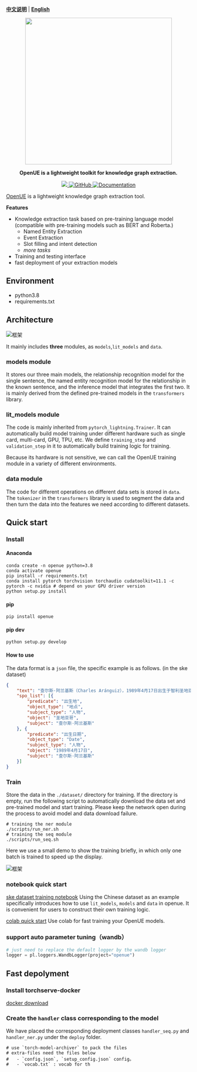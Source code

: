 [**中文说明**](https://github.com/zjunlp/OpenUE/blob/main/README.md) | [**English**](https://github.com/zjunlp/OpenUE/blob/main/README_EN.md)

<p align="center">
    <a href="https://github.com/zjunlp/openue"> <img src="https://github.com/zjunlp/OpenUE/blob/main/imgs/logo.png" width="400"/></a>
</p>

<p align="center">
<strong> OpenUE is a lightweight toolkit for knowledge graph extraction. 
    </strong>
</p>
    <p align="center">
    <a href="https://badge.fury.io/py/openue">
        <img src="https://badge.fury.io/py/openue.svg">
    </a>
    <a href="https://github.com/zjunlp/OpenUE/blob/main/LICENSE">
        <img alt="GitHub" src="https://img.shields.io/github/license/zjunlp/openue.svg?color=green">
    </a>
        <a href="http://openue.zjukg.org">
        <img alt="Documentation" src="https://img.shields.io/website/http/huggingface.co/transformers/index.html.svg?down_color=red&down_message=offline&up_message=online">
    </a>
</p>

[OpenUE](https://aclanthology.org/2020.emnlp-demos.1/) is a lightweight knowledge graph extraction tool.

**Features**


  - Knowledge extraction task based on pre-training language model (compatible with pre-training models such as BERT and Roberta.)
    - Named Entity Extraction
    - Event Extraction
    - Slot filling and intent detection
    - <em> more tasks </em>
  - Training and testing interface
  - fast deployment of your extraction models

## Environment

  - python3.8
  - requirements.txt


## Architecture

![框架](./imgs/overview1.png)

It mainly includes **three** modules, as `models`,`lit_models` and `data`.

### models module

It stores our three main models, the relationship recognition model for the single sentence, the named entity recognition model for the relationship in the known sentence, and the inference model that integrates the first two. It is mainly derived from the defined pre-trained models in the `transformers` library.

### lit_models module

The code is mainly inherited from `pytorch_lightning.Trainer`. It can automatically build model training under different hardware such as single card, multi-card, GPU, TPU, etc. We define `training_step` and `validation_step` in it to automatically build training logic for training. 

Because its hardware is not sensitive, we can call the OpenUE training module in a variety of different environments.

### data module

The code for different operations on different data sets is stored in `data`. The `tokenizer` in the `transformers` library is used to segment the data and then turn the data into the features we need according to different datasets.

## Quick start

### Install

#### Anaconda 

```
conda create -n openue python=3.8
conda activate openue
pip install -r requirements.txt
conda install pytorch torchvision torchaudio cudatoolkit=11.1 -c pytorch -c nvidia # depend on your GPU driver version
python setup.py install
```

#### pip

```shell
pip install openue
```

#### pip dev

```shell
python setup.py develop
```

#### How to use

The data format is a `json` file, the specific example is as follows. (in the ske dataset)

```json
{
	"text": "查尔斯·阿兰基斯（Charles Aránguiz），1989年4月17日出生于智利圣地亚哥，智利职业足球运动员，司职中场，效力于德国足球甲级联赛勒沃库森足球俱乐部",
	"spo_list": [{
		"predicate": "出生地",
		"object_type": "地点",
		"subject_type": "人物",
		"object": "圣地亚哥",
		"subject": "查尔斯·阿兰基斯"
	}, {
		"predicate": "出生日期",
		"object_type": "Date",
		"subject_type": "人物",
		"object": "1989年4月17日",
		"subject": "查尔斯·阿兰基斯"
	}]
}
```

### Train

Store the data in the `./dataset/` directory for training. If the directory is empty, run the following script to automatically download the data set and pre-trained model and start training. Please keep the network open during the process to avoid model and data download failure.

```shell
# training the ner module
./scripts/run_ner.sh
# training the seq module
./scripts/run_seq.sh
```

Here we use a small demo to show the training briefly, in which only one batch is trained to speed up the display.

![框架](./imgs/demo.gif)

### notebook quick start

[ske dataset training notebook](https://github.com/zjunlp/OpenUE/blob/pytorch/ske.ipynb)
Using the Chinese dataset as an example specifically introduces how to use `lit_models`, `models` and `data` in openue. It is convenient for users to construct their own training logic.


[colab quick start](https://colab.research.google.com/drive/1VNhFYcqDbXl1b3HzU8sc-NgbhV2ZyYzW?usp=sharing) Use colab for fast training your OpenUE models.

### support auto parameter tuning（wandb）
```python
# just need to replace the default logger by the wandb logger
logger = pl.loggers.WandbLogger(project="openue")
```

## Fast depolyment

### Install torchserve-docker

[docker download](https://github.com/pytorch/serve/blob/master/docker/README.md)

### Create the `handler` class corresponding to the model

We have placed the corresponding deployment classes `handler_seq.py` and `handler_ner.py` under the `deploy` folder.

```shell
# use `torch-model-archiver` to pack the files
# extra-files need the files below
# 	- `config.json`, `setup_config.json` config。 
# 	- `vocab.txt` : vocab for th